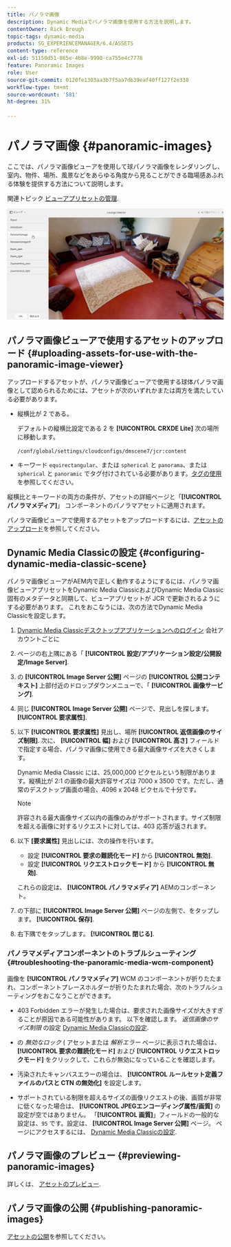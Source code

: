 ```yaml
---
title: パノラマ画像
description: Dynamic Mediaでパノラマ画像を使用する方法を説明します。
contentOwner: Rick Brough
topic-tags: dynamic-media
products: SG_EXPERIENCEMANAGER/6.4/ASSETS
content-type: reference
exl-id: 51150d51-865e-4b8e-9990-ca755e4c7778
feature: Panoramic Images
role: User
source-git-commit: 0120fe1303aa3b7f5aa7db39eaf40ff127f2e338
workflow-type: tm+mt
source-wordcount: '581'
ht-degree: 31%

---
```


# パノラマ画像 {#panoramic-images}

ここでは、パノラマ画像ビューアを使用して球パノラマ画像をレンダリングし、室内、物件、場所、風景などをあらゆる角度から見ることができる臨場感あふれる体験を提供する方法について説明します。

関連トピック [ビューアプリセットの管理](managing-viewer-presets.md).

![panoramic-image2](assets/panoramic-image2.png)

## パノラマ画像ビューアで使用するアセットのアップロード {#uploading-assets-for-use-with-the-panoramic-image-viewer}

アップロードするアセットが、パノラマ画像ビューアで使用する球体パノラマ画像として認められるためには、アセットが次のいずれかまたは両方を満たしている必要があります。

* 縦横比が 2 である。

   デフォルトの縦横比設定である 2 を **[!UICONTROL CRXDE Lite]** 次の場所に移動します。

   `/conf/global/settings/cloudconfigs/dmscene7/jcr:content`

* キーワード `equirectangular`、または `spherical` と `panorama`、または `spherical` と `panoramic` でタグ付けされている必要があります。[タグの使用](/help/sites-authoring/tags.md)を参照してください。

縦横比とキーワードの両方の条件が、アセットの詳細ページと「**[!UICONTROL パノラマメディア]**」 コンポーネントのパノラマアセットに適用されます。

パノラマ画像ビューアで使用するアセットをアップロードするには、[アセットのアップロード](managing-assets-touch-ui.md#uploading-assets)を参照してください。

## Dynamic Media Classicの設定 {#configuring-dynamic-media-classic-scene}

パノラマ画像ビューアがAEM内で正しく動作するようにするには、パノラマ画像ビューアプリセットをDynamic Media ClassicおよびDynamic Media Classic固有のメタデータと同期して、ビューアプリセットが JCR で更新されるようにする必要があります。 これをおこなうには、次の方法でDynamic Media Classicを設定します。

1. [Dynamic Media Classicデスクトップアプリケーションへのログイン](https://experienceleague.adobe.com/docs/dynamic-media-classic/using/intro/dynamic-media-classic-desktop-app.html?lang=ja#system-requirements-dmc-app) 会社アカウントごとに

1. ページの右上隅にある「 **[!UICONTROL 設定/アプリケーション設定/公開設定/Image Server]**.
1. の **[!UICONTROL Image Server 公開]** ページの **[!UICONTROL 公開コンテキスト]** 上部付近のドロップダウンメニューで、「 **[!UICONTROL 画像サービング]**.

1. 同じ **[!UICONTROL Image Server 公開]** ページで、見出しを探します。 **[!UICONTROL 要求属性]**.
1. 以下 **[!UICONTROL 要求属性]** 見出し、場所 **[!UICONTROL 返信画像のサイズ制限]**. 次に、 **[!UICONTROL 幅]** および **[!UICONTROL 高さ]** フィールドで指定する場合、パノラマ画像に使用できる最大画像サイズを大きくします。

   Dynamic Media Classic には、25,000,000 ピクセルという制限があります。縦横比が 2:1 の画像の最大許容サイズは 7000 x 3500 です。ただし、通常のデスクトップ画面の場合、4096 x 2048 ピクセルで十分です。

   >[!NOTE]
   >
   >許容される最大画像サイズ以内の画像のみがサポートされます。サイズ制限を超える画像に対するリクエストに対しては、403 応答が返されます。

1. 以下 **[要求属性]** 見出しには、次の操作を行います。

   * 設定 **[!UICONTROL 要求の難読化モード]** から **[!UICONTROL 無効]**.
   * 設定 **[!UICONTROL リクエストロックモード]** から **[!UICONTROL 無効]**.

   これらの設定は、 **[!UICONTROL パノラマメディア]** AEMのコンポーネント。

1. の下部に **[!UICONTROL Image Server 公開]** ページの左側で、をタップします。 **[!UICONTROL 保存]**.

1. 右下隅でをタップします。 **[!UICONTROL 閉じる]**.

### パノラマメディアコンポーネントのトラブルシューティング {#troubleshooting-the-panoramic-media-wcm-component}

画像を **[!UICONTROL パノラマメディア]** WCM のコンポーネントが折りたたまれ、コンポーネントプレースホルダーが折りたたまれた場合、次のトラブルシューティングをおこなうことができます。

* 403 Forbidden エラーが発生した場合は、要求された画像サイズが大きすぎることが原因である可能性があります。 以下を確認します。 *返信画像のサイズ制限* の設定 [Dynamic Media Classicの設定](#configuring-dynamic-media-classic-scene).

* の *無効なロック* ( アセットまたは *解析エラー* ページに表示された場合は、 **[!UICONTROL 要求の難読化モード]** および **[!UICONTROL リクエストロックモード]** をクリックして、これらが無効になっていることを確認します。
* 汚染されたキャンバスエラーの場合は、 **[!UICONTROL ルールセット定義ファイルのパスと CTN の無効化]** を設定します。
* サポートされている制限を超えるサイズの画像リクエストの後、画質が非常に低くなった場合は、 **[!UICONTROL JPEGエンコーディング属性/画質]** の設定が空ではありません。 「**[!UICONTROL 画質]**」フィールドの一般的な設定は、`95` です。設定は、 **[!UICONTROL Image Server 公開]** ページ。 ページにアクセスするには、 [Dynamic Media Classicの設定](#configuring-dynamic-media-classic-scene).

## パノラマ画像のプレビュー {#previewing-panoramic-images}

詳しくは、 [アセットのプレビュー](previewing-assets.md).

## パノラマ画像の公開 {#publishing-panoramic-images}

[アセットの公開](publishing-dynamicmedia-assets.md)を参照してください。
